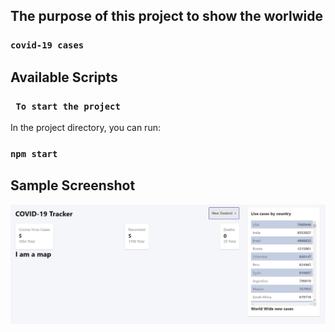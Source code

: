 ## The purpose of this project to show the worlwide 
### `covid-19 cases`


## Available Scripts

### ` To start the project`
In the project directory, you can run: 

### `npm start`

## Sample Screenshot
![First_Screenshot](https://github.com/abhi-1995/COVID-19-Tracker/blob/master/screenshots/first_jpeg.JPG)
